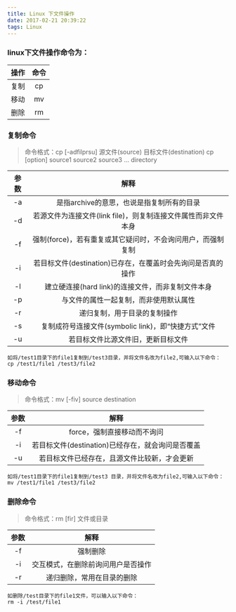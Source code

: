 ```yaml
---
title: Linux 下文件操作
date: 2017-02-21 20:39:22
tags: Linux
---
```


### linux下文件操作命令为：

| 操作 | 命令 |
| :---: | :---: |
|复制|cp|
|移动|mv|
|删除|rm|

### 复制命令
>    命令格式：cp [-adfilprsu] 源文件(source) 目标文件(destination)
                     cp [option] source1 source2 source3 ...  directory
    
|参数 |解释|
| :---: | :---: |
|-a|是指archive的意思，也说是指复制所有的目录|
|-d|若源文件为连接文件(link file)，则复制连接文件属性而非文件本身|
|-f|强制(force)，若有重复或其它疑问时，不会询问用户，而强制复制|
|-i|若目标文件(destination)已存在，在覆盖时会先询问是否真的操作|
|-l|建立硬连接(hard link)的连接文件，而非复制文件本身|
|-p|与文件的属性一起复制，而非使用默认属性|
|-r|递归复制，用于目录的复制操作|
|-s|复制成符号连接文件(symbolic link)，即“快捷方式”文件|
|-u|若目标文件比源文件旧，更新目标文件|

    如将/test1目录下的file1复制到/test3目录，并将文件名改为file2,可输入以下命令：
    cp /test1/file1 /test3/file2

### 移动命令
> 命令格式：mv [-fiv] source destination

|参数 |解释|
| :---: | :---: |
|-f|force，强制直接移动而不询问|
|-i|若目标文件(destination)已经存在，就会询问是否覆盖|
|-u|若目标文件已经存在，且源文件比较新，才会更新|

    如将/test1目录下的file1复制到/test3 目录，并将文件名改为file2,可输入以下命令：
    mv /test1/file1 /test3/file2

### 删除命令
> 命令格式：rm [fir] 文件或目录

|参数 |解释|
| :---: | :---: |
|-f|强制删除|
|-i|交互模式，在删除前询问用户是否操作|
|-r|递归删除，常用在目录的删除|
 
    如删除/test目录下的file1文件，可以输入以下命令：
    rm -i /test/file1